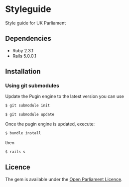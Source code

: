 # Styleguide
Style guide for UK Parliament

## Dependencies
* Ruby 2.3.1
* Rails 5.0.0.1

## Installation

### Using git submodules

Update the Pugin engine to the latest version you can use
```bash
$ git submodule init
```

```bash
$ git submodule update
```

Once the pugin engine is updated, execute:
```bash
$ bundle install
```

then
```bash
$ rails s
```

## Licence
The gem is available under the [Open Parliament Licence](http://www.parliament.uk/site-information/copyright/open-parliament-licence/).
